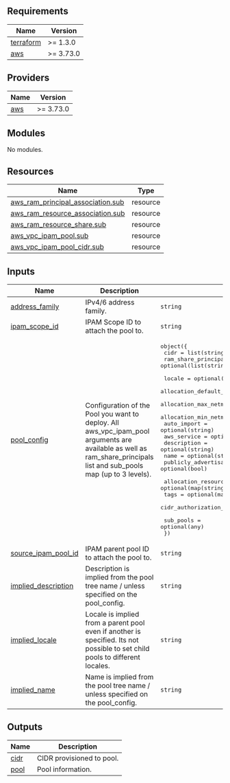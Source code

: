 <!-- BEGIN_TF_DOCS -->
## Requirements

| Name | Version |
|------|---------|
| <a name="requirement_terraform"></a> [terraform](#requirement\_terraform) | >= 1.3.0 |
| <a name="requirement_aws"></a> [aws](#requirement\_aws) | >= 3.73.0 |

## Providers

| Name | Version |
|------|---------|
| <a name="provider_aws"></a> [aws](#provider\_aws) | >= 3.73.0 |

## Modules

No modules.

## Resources

| Name | Type |
|------|------|
| [aws_ram_principal_association.sub](https://registry.terraform.io/providers/hashicorp/aws/latest/docs/resources/ram_principal_association) | resource |
| [aws_ram_resource_association.sub](https://registry.terraform.io/providers/hashicorp/aws/latest/docs/resources/ram_resource_association) | resource |
| [aws_ram_resource_share.sub](https://registry.terraform.io/providers/hashicorp/aws/latest/docs/resources/ram_resource_share) | resource |
| [aws_vpc_ipam_pool.sub](https://registry.terraform.io/providers/hashicorp/aws/latest/docs/resources/vpc_ipam_pool) | resource |
| [aws_vpc_ipam_pool_cidr.sub](https://registry.terraform.io/providers/hashicorp/aws/latest/docs/resources/vpc_ipam_pool_cidr) | resource |

## Inputs

| Name | Description | Type | Default | Required |
|------|-------------|------|---------|:--------:|
| <a name="input_address_family"></a> [address\_family](#input\_address\_family) | IPv4/6 address family. | `string` | n/a | yes |
| <a name="input_ipam_scope_id"></a> [ipam\_scope\_id](#input\_ipam\_scope\_id) | IPAM Scope ID to attach the pool to. | `string` | n/a | yes |
| <a name="input_pool_config"></a> [pool\_config](#input\_pool\_config) | Configuration of the Pool you want to deploy. All aws\_vpc\_ipam\_pool arguments are available as well as ram\_share\_principals list and sub\_pools map (up to 3 levels). | <pre>object({<br>    cidr                 = list(string)<br>    ram_share_principals = optional(list(string))<br><br>    locale                            = optional(string)<br>    allocation_default_netmask_length = optional(string)<br>    allocation_max_netmask_length     = optional(string)<br>    allocation_min_netmask_length     = optional(string)<br>    auto_import                       = optional(string)<br>    aws_service                       = optional(string)<br>    description                       = optional(string)<br>    name                              = optional(string)<br>    publicly_advertisable             = optional(bool)<br><br>    allocation_resource_tags   = optional(map(string))<br>    tags                       = optional(map(string))<br>    cidr_authorization_context = optional(map(string))<br><br>    sub_pools = optional(any)<br>  })</pre> | n/a | yes |
| <a name="input_source_ipam_pool_id"></a> [source\_ipam\_pool\_id](#input\_source\_ipam\_pool\_id) | IPAM parent pool ID to attach the pool to. | `string` | n/a | yes |
| <a name="input_implied_description"></a> [implied\_description](#input\_implied\_description) | Description is implied from the pool tree name <parent>/<child> unless specified on the pool\_config. | `string` | `null` | no |
| <a name="input_implied_locale"></a> [implied\_locale](#input\_implied\_locale) | Locale is implied from a parent pool even if another is specified. Its not possible to set child pools to different locales. | `string` | `"None"` | no |
| <a name="input_implied_name"></a> [implied\_name](#input\_implied\_name) | Name is implied from the pool tree name <parent>/<child> unless specified on the pool\_config. | `string` | `null` | no |

## Outputs

| Name | Description |
|------|-------------|
| <a name="output_cidr"></a> [cidr](#output\_cidr) | CIDR provisioned to pool. |
| <a name="output_pool"></a> [pool](#output\_pool) | Pool information. |
<!-- END_TF_DOCS -->